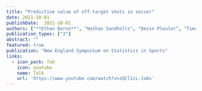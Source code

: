 ```yaml
---
title: "Predictive value of off-target shots in soccer"
date: 2021-10-01
publishDate:  2021-10-01
authors: ["**Ethan Baron**", "Nathan Sandholtz", "Devin Pleuler", "Timothy C. Y. Chan"]
publication_types: ["2"]
abstract: ""
featured: true
publication: "New England Symposium on Statistics in Sports"
links:
  - icon_pack: fab
    icon: youtube
    name: Talk
    url: 'https://www.youtube.com/watch?v=zQCl1cL-JxAs'
---
```

